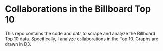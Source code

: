 Collaborations in the Billboard Top 10
======================================

This repo contains the code and data to scrape and analyze the Billboard Top 10 data. Specifically, I analyze collaborations in the Top 10. Graphs are drawn in D3.